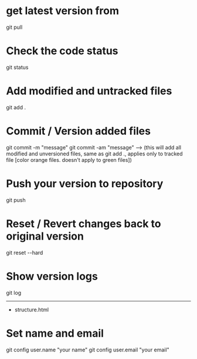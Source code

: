# get latest version from

git pull

# Check the code status

git status

# Add modified and untracked files

git add .

# Commit / Version added files

git commit -m "message"
git commit -am "message" --> (this will add all modified and unversioned files, same as git add ., applies only to tracked file [color orange files. doesn't apply to green files])

# Push your version to repository

git push

# Reset / Revert changes back to original version

git reset --hard

# Show version logs

git log

---

- structure.html


# Set name and email

git config user.name "your name"
git config user.email "your email"